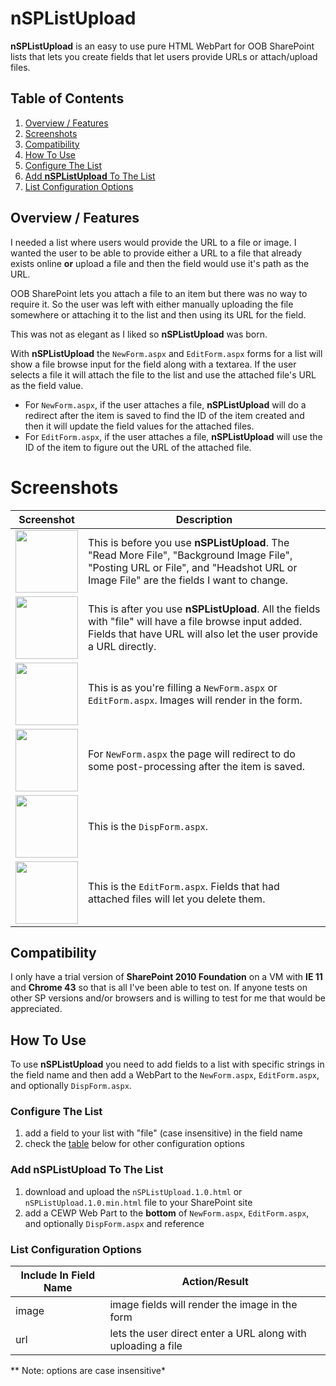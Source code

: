 # nSPListUpload

**nSPListUpload** is an easy to use pure HTML WebPart for OOB SharePoint lists that lets you create fields that let users provide URLs or attach/upload files.

## Table of Contents

 1. [Overview / Features](#user-content-overview--features)
 2. [Screenshots](#screenshots)
 3. [Compatibility](#compatibility)
 4. [How To Use](#how-to-use)
  1. [Configure The List](#configure-the-list)
  2. [Add **nSPListUpload** To The List](#add-nsplistupload-to-the-list)
  3. [List Configuration Options](#list-configuration-options)

## Overview / Features

I needed a list where users would provide the URL to a file or image. I wanted the user to be able to provide either a URL to a file that already exists online **or**  upload a file and then the field would use it's path as the URL.

OOB SharePoint lets you attach a file to an item but there was no way to require it. So the user was left with either manually uploading the file somewhere or attaching it to the list and then using its URL for the field.

This was not as elegant as I liked so **nSPListUpload** was born.

With **nSPListUpload** the `NewForm.aspx` and `EditForm.aspx` forms for a list will show a file browse input for the field along with a textarea. If the user selects a file it will attach the file to the list and use the attached file's URL as the field value.

 - For `NewForm.aspx`, if the user attaches a file, **nSPListUpload** will do a redirect after the item is saved to find the ID of the item created and then it will update the field values for the attached files.
 - For `EditForm.aspx`, if the user attaches a file, **nSPListUpload** will use the ID of the item to figure out the URL of the attached file.

# Screenshots

Screenshot | Description
--- | ---
<img src="https://cloud.githubusercontent.com/assets/83817/8394100/a2717fd0-1cf7-11e5-99ea-b54b2fbf20d2.png" height="100px"> | This is before you use **nSPListUpload**. The "Read More File", "Background Image File", "Posting URL or File", and "Headshot URL or Image File" are the fields I want to change.
<img src="https://cloud.githubusercontent.com/assets/83817/8394101/a27cc2a0-1cf7-11e5-90df-f51c924d7e80.png" height="100px"> | This is after you use **nSPListUpload**. All the fields with "file" will have a file browse input added. Fields that have URL will also let the user provide a URL directly.
<img src="https://cloud.githubusercontent.com/assets/83817/8394102/a27f8580-1cf7-11e5-8dce-4d59debba936.png" height="100px"> | This is as you're filling a `NewForm.aspx` or `EditForm.aspx`. Images will render in the form.
<img src="https://cloud.githubusercontent.com/assets/83817/8394103/a27fdd50-1cf7-11e5-9017-0532cc7ebe47.png" height="100px"> | For `NewForm.aspx` the page will redirect to do some post-processing after the item is saved.
<img src="https://cloud.githubusercontent.com/assets/83817/8394104/a281552c-1cf7-11e5-9c3f-dd94e65f4843.png" height="100px"> | This is the `DispForm.aspx`.
<img src="https://cloud.githubusercontent.com/assets/83817/8394105/a282eca2-1cf7-11e5-91d8-47d6e668a3cf.png" height="100px"> | This is the `EditForm.aspx`. Fields that had attached files will let you delete them.

## Compatibility

I only have a trial version of **SharePoint 2010 Foundation** on a VM with **IE 11** and **Chrome 43** so that is all I've been able to test on. If anyone tests on other SP versions and/or browsers and is willing to test for me that would be appreciated.

## How To Use

To use **nSPListUpload** you need to add fields to a list with specific strings in the field name and then add a WebPart to the `NewForm.aspx`, `EditForm.aspx`, and optionally `DispForm.aspx`.

### Configure The List

 1. add a field to your list with "file" (case insensitive) in the field name
 2. check the [table](#list-configuration-options) below for other configuration options

### Add **nSPListUpload** To The List

 1. download and upload the `nSPListUpload.1.0.html` or `nSPListUpload.1.0.min.html` file to your SharePoint site
 2. add a CEWP Web Part to the **bottom** of `NewForm.aspx`, `EditForm.aspx`, and optionally `DispForm.aspx` and reference

### List Configuration Options

Include In Field Name | Action/Result
--- | ---
image | image fields will render the image in the form
url | lets the user direct enter a URL along with uploading a file

** Note: options are case insensitive*

